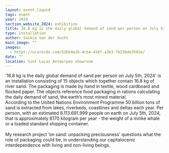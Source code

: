 ```yaml
---
layout: event.liquid
tags: event
year: 2024
section_website_2024: exhibition
title: 16.8 kg is the daily global demand of sand per person on July 5th, 2024
type: installation
author: Saskia Van der Gucht
main_image: ""
images:
  - https://ucarecdn.com/52bb4a1b-4cb4-418f-a3b3-7b23bde3592e/
date: ""
location: Sint Lucas Antwerpen showroom
---
```

'16.8 kg is the daily global demand of sand per person on July 5th, 2024' is an installation consisting of 15 objects which together contain 16.8 kg of river sand. The packaging is made by hand in textile, wood cardboard and flocked paper. The objects reference food packaging in rations calculating the daily demand of sand, the earth’s most mined material.\
According to the United Nations Environment Programme 50 billion tons of sand is extracted from lakes, riverbeds, coastlines and deltas each year. Per person, with an estimated 8.113.691.999 people on earth on July 5th, 2024, that is approximately 6170 kilogram per year - the weight of a minke whale or a loaded standard shipping container.\
\
My research project ‘on sand: unpacking preciousness’ questions what the role of packaging could be, in understanding our capitalocenic interdependence with living and non-living beings.
